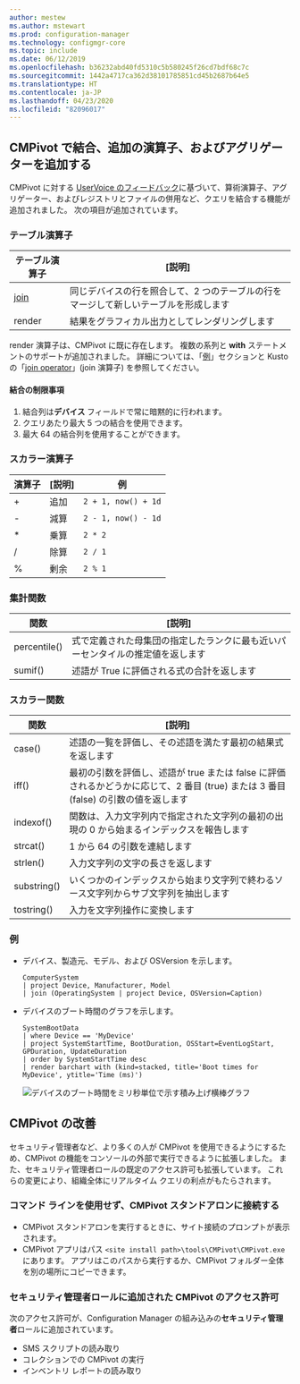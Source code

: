 ```yaml
---
author: mestew
ms.author: mstewart
ms.prod: configuration-manager
ms.technology: configmgr-core
ms.topic: include
ms.date: 06/12/2019
ms.openlocfilehash: b36232abd40fd5310c5b580245f26cd7bdf68c7c
ms.sourcegitcommit: 1442a4717ca362d38101785851cd45b2687b64e5
ms.translationtype: HT
ms.contentlocale: ja-JP
ms.lasthandoff: 04/23/2020
ms.locfileid: "82096017"
---
```

## <a name="add-joins-additional-operators-and-aggregators-in-cmpivot"></a><a name="bkmk_cmpivot"></a> CMPivot で結合、追加の演算子、およびアグリゲーターを追加する
<!--4054074-->
 CMPivot に対する [UserVoice のフィードバック](https://configurationmanager.uservoice.com/forums/300492-ideas/suggestions/35636239-cmpivot-additional-operators-and-joins)に基づいて、算術演算子、アグリゲーター、およびレジストリとファイルの併用など、クエリを結合する機能が追加されました。 次の項目が追加されています。

### <a name="table-operators"></a>テーブル演算子

|テーブル演算子| [説明]|
|-----|-----|
| [join](https://docs.microsoft.com/azure/kusto/query/joinoperator)| 同じデバイスの行を照合して、2 つのテーブルの行をマージして新しいテーブルを形成します|
|render|結果をグラフィカル出力としてレンダリングします|

render 演算子は、CMPivot に既に存在します。 複数の系列と **with** ステートメントのサポートが追加されました。 詳細については、「[例](#bkmk_cmpivot-examples)」セクションと Kusto の「[join operator](https://docs.microsoft.com/azure/kusto/query/joinoperator)」(join 演算子) を参照してください。 

#### <a name="limitations-for-joins"></a>結合の制限事項

1. 結合列は**デバイス** フィールドで常に暗黙的に行われます。
1. クエリあたり最大 5 つの結合を使用できます。
1. 最大 64 の結合列を使用することができます。

### <a name="scalar-operators"></a>スカラー演算子

|演算子| [説明]|例|
|-----|-----|-----|
| + | 追加| `2 + 1, now() + 1d`|
| - |  減算| `2 - 1, now() - 1d`|
| * | 乗算| `2 * 2`|
| / | 除算 | `2 / 1`|
| % | 剰余 | `2 % 1`

### <a name="aggregation-functions"></a>集計関数

|関数| [説明]|
|-----|-----|
| percentile()| 式で定義された母集団の指定したランクに最も近いパーセンタイルの推定値を返します|
| sumif() | 述語が True に評価される式の合計を返します|

### <a name="scalar-functions"></a>スカラー関数

|関数| [説明]|
|-----|-----|
| case()| 述語の一覧を評価し、その述語を満たす最初の結果式を返します |
| iff() | 最初の引数を評価し、述語が true または false に評価されるかどうかに応じて、2 番目 (true) または 3 番目 (false) の引数の値を返します|
 | indexof() | 関数は、入力文字列内で指定された文字列の最初の出現の 0 から始まるインデックスを報告します|
| strcat() | 1 から 64 の引数を連結します |
| strlen()| 入力文字列の文字の長さを返します|
| substring() | いくつかのインデックスから始まり文字列で終わるソース文字列からサブ文字列を抽出します |
| tostring() | 入力を文字列操作に変換します |


### <a name="examples"></a><a name="bkmk_cmpivot-examples"></a> 例

- デバイス、製造元、モデル、および OSVersion を示します。

   ``` Kusto
   ComputerSystem
   | project Device, Manufacturer, Model
   | join (OperatingSystem | project Device, OSVersion=Caption)
   ```

- デバイスのブート時間のグラフを示します。

   ``` Kusto
   SystemBootData
   | where Device == 'MyDevice'
   | project SystemStartTime, BootDuration, OSStart=EventLogStart, GPDuration, UpdateDuration
   | order by SystemStartTime desc
   | render barchart with (kind=stacked, title='Boot times for MyDevice', ytitle='Time (ms)')
   ```
 
   ![デバイスのブート時間をミリ秒単位で示す積み上げ横棒グラフ](../../media/4054074-render-using-with-statement.png)


## <a name="improvements-to-cmpivot"></a>CMPivot の改善

セキュリティ管理者など、より多くの人が CMPivot を使用できるようにするため、CMPivot の機能をコンソールの外部で実行できるように拡張しました。 また、セキュリティ管理者ロールの既定のアクセス許可も拡張しています。 これらの変更により、組織全体にリアルタイム クエリの利点がもたらされます。

### <a name="connect-to-cmpivot-standalone-without-using-the-command-line"></a>コマンド ラインを使用せず、CMPivot スタンドアロンに接続する
<!--4619340-->

- CMPivot スタンドアロンを実行するときに、サイト接続のプロンプトが表示されます。 
- CMPivot アプリはパス `<site install path>\tools\CMPivot\CMPivot.exe` にあります。 アプリはこのパスから実行するか、CMPivot フォルダー全体を別の場所にコピーできます。
 
### <a name="added-cmpivot-permissions-to-the-security-administrator-role"></a>セキュリティ管理者ロールに追加された CMPivot のアクセス許可
<!--4683130-->

次のアクセス許可が、Configuration Manager の組み込みの**セキュリティ管理者**ロールに追加されています。
- SMS スクリプトの読み取り
- コレクションでの CMPivot の実行
- インベントリ レポートの読み取り

